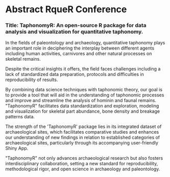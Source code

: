 # Abstract RqueR Conference 

### Title: TaphonomyR: An open-source R package for data analysis and visualization for quantitative taphonomy.

In the fields of paleontology and archaeology, quantitative taphonomy plays an important role in deciphering the interplay between different agents including human activities, carnivores and other natural processes on skeletal remains.

Despite the critical insights it offers, the field faces challenges including a lack of standardized data preparation, protocols and difficulties in reproducibility of results.

By combining data science techniques with taphonomic theory, our goal is to provide a tool that will aid in the understanding of taphonomic processes and improve and streamline the analysis of hominin and faunal remains. "TaphonomyR" facilitates data standardization and exploration, modeling and visualization for skeletal part abundance, bone density and breakage patterns data.

The strength of the 'TaphonomyR' package lies in its integrated dataset of archaeological sites, which facilitates comparative studies and enhances our understanding of new findings in relation to established categories of archaeological sites, particularly through its accompanying user-friendly Shiny App.

"TaphonomyR" not only advances archaeological research but also fosters interdisciplinary collaboration, setting a new standard for reproducibility, methodological rigor, and open science in archaeology and paleontology.




